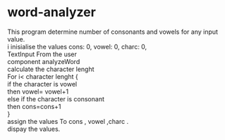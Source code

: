 # word-analyzer

This program determine number of consonants and vowels for any input value. <br>
i inisialise the values cons: 0, vowel: 0, charc: 0,<br>
TextInput From the user <br>
component analyzeWord  <br>
calculate the character lenght <br>
For i< character lenght {<br>
if the character is vowel <br>
then vowel= vowel+1<br>
else if the character is consonant <br>
then cons=cons+1 <br>
} <br>
assign the values To cons , vowel ,charc . <br>
dispay the values. <br>
